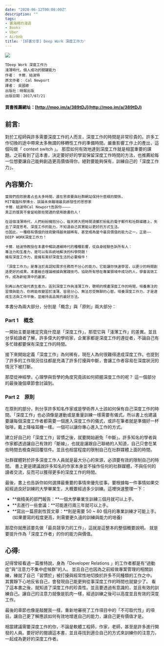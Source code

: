 ```yaml
---
date: "2020-06-12T00:00:00Z"
description: ""
tags:
- 書海裡的漫遊
- Books
- Uber
- Airbnb
title: '[好書分享] Deep Work 深度工作力'
---
```




<div><a href="http://moo.im/a/389tDJ" title="Deep Work深度工作力"><img src="https://cdn.readmoo.com/cover/bg/d866kil_210x315.jpg?v=0"></a></div>


```
TDeep Work 深度工作力
淺薄時代，個人成功的關鍵能力
作者： 卡爾．紐波特  
原文作者： Cal Newport  
譯者： 吳國卿  
出版社：時報出版 
出版日期：2017/07/21 
```

#### 買書推薦網址：[http://moo.im/a/389tDJ](http://moo.im/a/389tDJ)

## 前言:

對於工程師與許多需要深度工作的人而言，深度工作的時間是非常珍貴的。許多工作切換的途中帶來太多無謂的移轉性工作的準備時間。嚴重影響工作上的產出，這個叫做「 context switch 」。 那麼如何有效地達到深度工作就是相當重要的課題。之前看到了這本書，決定要好好的學習保留深度工作時間的方法，也推薦給每一位想要讓自己能夠創造更高價值得你，絕對要能夠保有，訓練自己的「深度工作力」。



## 內容簡介:

```
當我們抱怨臉書占去太多時間，還在思索要與社群網站保持什麼樣的關係，
MIT電腦科學博士．談論未來職場最具啟發性的思想家
卡爾．紐波特Cal Newport告訴你————
真正的獎賞不會留給那些閒適的使用臉書的人！

在這個淺薄時代，人們紛紛擁抱分心，每天將大把時間浪擲於紛亂的電子郵件和社群媒體上，失去了深度思考、深度工作的能力，不知道自己其實能以更好的方式生活。
也因此，一種極有價值的技術變得越來越稀有、甚至成為當今最具價值的能力之一，正是——
DEEP WORK深度工作力！

卡爾．紐波特教授在本書中暢談連線時代的種種影響，從自身經驗告訴所有人：
專注力和生產力，是可以有系統地解決的科學問題！
擁有深度工作力，是擁有美好深度生活的必要條件！

「深度工作力」是專注於高認知需求任務而不分心的能力，它能讓你快速學習，以更少的時間創造更好的成果。本書融合理論根據與實踐技巧，協助所有想在專業領域中成功的人，學會高效工作，成為新經濟中的贏家。

別再以為忙碌代表生產力，區別深度工作與淺薄工作，聰明的規畫深度工作的時間，培養專注的習慣與能力，你將能改變習於淺薄、容易分心、無法忍受無聊的心智。培養深度工作力，才是達成生活與工作平衡，並維持高品質的最好方法。
```

本書分為兩大部分，分別是「概念」與「原則」兩大部分：



### Part 1　概念

一開始主要是確定究竟什麼是「深度工作」，那麼它與「淺薄工作」的差異。並且分享給讀者了解，許多偉大的學術家，企業家都是深度工作的遵從者，不論自己有多忙碌都要保有深度工作的時間。

接下來開始定義「深度工作」為何稀有，現在人為何很難得達成深度工作。也提到了許多的工作現況往往都是充滿了許多打擾與中斷，會讓工作者容易在深度狀況的情況下被打斷。

那麼從神經學，心理學與哲學的角度究竟該如何把握深度工作的呢？ 這一個部分的最後幾個章節會討論到。

### Part 2　原則

在原則的部分，則分享許多知名作家或是學術界人士該如何保有自己深度工作的時間。「深度工作」也必須像是運動或是重量訓練一樣需要有儀式。所以書上也建議要讓每個深度工作者都需要一個進入深度工作的儀式，或許在筆者就是準備好一杯咖啡，戴上降噪耳機一樣。一個可以讓你專心進入工作的方式。

建立好自己的「深度工作」習慣之後，就要開始避免「中斷」。許多知名的學者與作家都透過讓自己有效的「斷線」，也就是讓跟自己聯絡的人知道，自己只會在某些時間去檢查與回覆信件。並且也相當程度的限制自己在社群媒體上面的時間。

社群媒體對於許多深度工作人員就是最大分心的來源，必須要有效的限制自己的時間。 書上更是建議說許多知名的作家本身並不操作任何的社群媒體，不與任何的讀者交流，反而可以獲得更多的深度工作的時間。

最後，書上也告訴你如何選擇最重要的事情來優先從事。要根據每一件事情如果交給經過良好訓練的大學畢業生，大概要經過多少訓練。這裡快速整理一下：

- **做精美的部門報告：**一個大學畢業生訓練三個月就可以上手。
- **去進行一些會議：**可能進行兩三年就可以上手。
- **寫出一篇原創性質文章：**則是需要 50 ~ 80 個月的專業訓練才可能上手。 (如果要寫的程度更高，則需要更久遠的訓練與能力的培養)

那麼你就應該要先做「最具競爭力的工作」，這就是這整本的整個概要說明。 就是要提升作為「深度工作者」的你的能力與價值。



## 心得:

記得曾經看過一篇推特說，身為「Developer Relations 」的工作者都是有“過動症”與“注意力不集中症候群”的人。 並且自己也因為之前經做專案管理的相關訓練，練就了自己「習慣於」被打擾與經常性地切換於許多不同種類的工作之中。 其實靜下心地反省自己，會發現自己能更夠從事深度工作的時間也就變少了。 看了這本書之後，就知道了深度工作的珍貴性。並且要透過有意識的，並且有效的訓練自己。讓自己的注意力就像是肌肉一樣，經過訓練之後可以高度並且有效的深度工作。

最後的章節也像是敲醒我一樣，重新地審視了工作項目中的「不可取代性」的項目。讓自己更了解應該如何有效地增進自己的能力，讓自己更有價值才是。

相當建議需要深度工作的你，不論是軟體工程師，作家，老師，甚至是許多進行開發的人員。要好好的閱讀這本書，並且尋找到適合自己的方式來訓練你的注意力，一起成為更好的深度工作者。